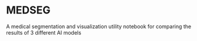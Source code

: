 # MEDSEG
A medical segmentation and visualization utility notebook for comparing the results of 3 different AI models
